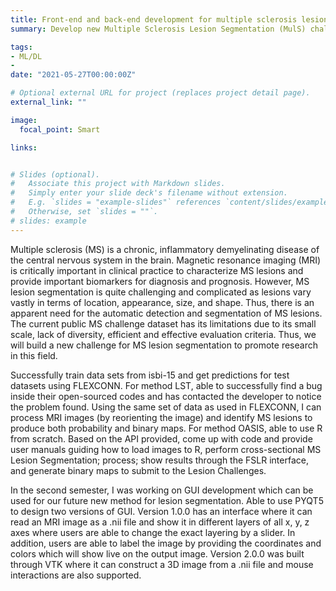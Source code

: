 ```yaml
---
title: Front-end and back-end development for multiple sclerosis lesion segmentation (MulS) challenge
summary: Develop new Multiple Sclerosis Lesion Segmentation (MulS) challenge. Reproduce methods: FLEXCONN, OASIS, LST, TOADS to compare to our results and use pyqt5, VTK to design GUI for new methods.

tags:
- ML/DL
- 
date: "2021-05-27T00:00:00Z"

# Optional external URL for project (replaces project detail page).
external_link: ""

image:
  focal_point: Smart

links:


# Slides (optional).
#   Associate this project with Markdown slides.
#   Simply enter your slide deck's filename without extension.
#   E.g. `slides = "example-slides"` references `content/slides/example-slides.md`.
#   Otherwise, set `slides = ""`.
# slides: example
---
```


Multiple sclerosis (MS) is a chronic, inflammatory demyelinating disease of the central nervous system in the brain. Magnetic resonance imaging (MRI) is critically important in clinical practice to characterize MS lesions and provide important biomarkers for diagnosis and prognosis. However, MS lesion segmentation is quite challenging and complicated as lesions vary vastly in terms of location, appearance, size, and shape. Thus, there is an apparent need for the automatic detection and segmentation of MS lesions. The current public MS challenge dataset has its limitations due to its small scale, lack of diversity, efficient and effective evaluation criteria. Thus, we will build a new challenge for MS lesion segmentation to promote research in this field.

Successfully train data sets from isbi-15 and get predictions for test datasets using FLEXCONN. For method LST, able to successfully find a bug inside their open-sourced codes and has contacted the developer to notice the problem found. Using the same set of data as used in FLEXCONN, I can process MRI images (by reorienting the image) and identify MS lesions to produce both probability and binary maps. For method OASIS, able to use R from scratch. Based on the API provided, come up with code and provide user manuals guiding how to load images to R, perform cross-sectional MS Lesion Segmentation; process; show results through the FSLR interface, and generate binary maps to submit to the Lesion Challenges. 
 
In the second semester, I was working on GUI development which can be used for our future new method for lesion segmentation. Able to use PYQT5 to design two versions of GUI. Version 1.0.0 has an interface where it can read an MRI image as a .nii file and show it in different layers of all x, y, z axes where users are able to change the exact layering by a slider. In addition, users are able to label the image by providing the coordinates and colors which will show live on the output image. Version 2.0.0 was built through VTK where it can construct a 3D image from a .nii file and mouse interactions are also supported. 


